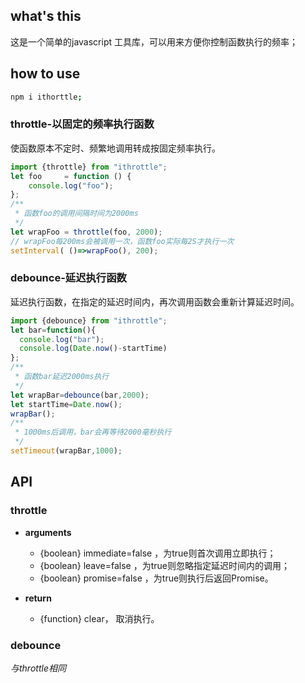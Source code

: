 ## what's this

这是一个简单的javascript 工具库，可以用来方便你控制函数执行的频率；

## how to use

```bash
npm i ithorttle;

```

### throttle-以固定的频率执行函数

使函数原本不定时、频繁地调用转成按固定频率执行。

```javascript
import {throttle} from "ithrottle";
let foo     = function () {
    console.log("foo");
};
/**
 * 函数foo的调用间隔时间为2000ms
 */
let wrapFoo = throttle(foo, 2000);
// wrapFoo每200ms会被调用一次，函数foo实际每2S才执行一次
setInterval( ()=>wrapFoo(), 200);
```


### debounce-延迟执行函数

延迟执行函数，在指定的延迟时间内，再次调用函数会重新计算延迟时间。

```javascript
import {debounce} from "ithrottle";
let bar=function(){
  console.log("bar");
  console.log(Date.now()-startTime)
};
/**
 * 函数bar延迟2000ms执行
 */
let wrapBar=debounce(bar,2000);
let startTime=Date.now();
wrapBar();
/**
 * 1000ms后调用，bar会再等待2000毫秒执行
 */
setTimeout(wrapBar,1000); 
```

## API

### throttle

- **arguments**
  
  -  {boolean} immediate=false ，为true则首次调用立即执行；
  - {boolean} leave=false  ，为true则忽略指定延迟时间内的调用；
  - {boolean} promise=false ，为true则执行后返回Promise。

- **return**
  - {function} clear， 取消执行。

### debounce

*与throttle相同*